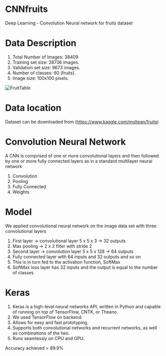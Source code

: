 # CNNfruits
Deep Learning - Convolution Neural network for fruits dataset

# Data Description
1. Total Number of Images: 38409
2. Training set size: 28736 images.
3. Validation set size: 9673 images.
4. Number of classes: 60 (fruits).
5. Image size: 100x100 pixels.

![FruitTable](https://github.com/ashishT1712/CNNfruits/blob/master/Capture.PNG)

# Data location
Dataset can be downloaded from (https://www.kaggle.com/moltean/fruits)

# Convolution Neural Network
A CNN is comprised of one or more convolutional layers and then followed by one or more fully connected layers as in a standard multilayer neural network
1. Convolution
2. Pooling
3. Fully Connected
4. Weights

# Model
We applied convolutional neural network on the image data set with three convolutional layers
1. First layer -> convolutional layer 5 x 5 x 3 -> 32 outputs
2. Max pooling -> 2 x 2 filter with stride 2
3. Second layer -> convolution layer 5 x 5 x 128 -> 64 outputs
4. Fully connected layer with 64 inputs and 32 outputs and so on
5. This is in turn fed to the activation function, SoftMax
6. SoftMax loss layer has 32 inputs and the output is equal to the number of classes

# Keras
1. Keras is a high-level neural networks API, written in Python and capable of running on top of TensorFlow, CNTK, or Theano.
2. We used TensorFlow on backend.
3. Allows for easy and fast prototyping.
4. Supports both convolutional networks and recurrent networks, as well as combinations of the two.
5. Runs seamlessly on CPU and GPU.

Accuracy achieved = 89.9%
